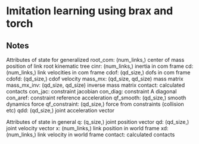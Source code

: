 # Imitation learning using brax and torch

## Notes

Attributes of state for generalized
    root_com: (num_links,) center of mass position of link root kinematic tree
    cinr: (num_links,) inertia in com frame
    cd: (num_links,) link velocities in com frame
    cdof: (qd_size,) dofs in com frame
    cdofd: (qd_size,) cdof velocity
    mass_mx: (qd_size, qd_size) mass matrix
    mass_mx_inv: (qd_size, qd_size) inverse mass matrix
    contact: calculated contacts
    con_jac: constraint jacobian
    con_diag: constraint A diagonal
    con_aref: constraint reference acceleration
    qf_smooth: (qd_size,) smooth dynamics force
    qf_constraint: (qd_size,) force from constraints (collision etc)
    qdd: (qd_size,) joint acceleration vector

Attributes of state in general
    q: (q_size,) joint position vector
    qd: (qd_size,) joint velocity vector
    x: (num_links,) link position in world frame
    xd: (num_links,) link velocity in world frame
    contact: calculated contacts
